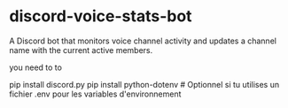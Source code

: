 # discord-voice-stats-bot
A Discord bot that monitors voice channel activity and updates a channel name with the current active members.


you need to to 

pip install discord.py
pip install python-dotenv  # Optionnel si tu utilises un fichier .env pour les variables d'environnement
